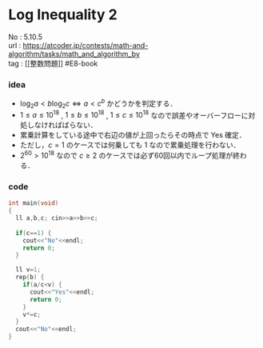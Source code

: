 # Log Inequality 2

No	: 5.10.5  
url	: https://atcoder.jp/contests/math-and-algorithm/tasks/math_and_algorithm_by  
tag	: [[整数問題]]  #E8-book 

### idea
- $\log_2 a \lt b\log_2 c \Leftrightarrow a \lt c^b$ かどうかを判定する．
- $1 \le a \le 10^{18}$ , $1 \le b \le 10^{18}$ , $1 \le c \le 10^{18}$ なので誤差やオーバーフローに対処しなければばらない．
- 累乗計算をしている途中で右辺の値が上回ったらその時点で Yes 確定．
- ただし，$c=1$ のケースでは何乗しても $1$ なので累乗処理を行わない．
- $2^{60} \gt 10^{18}$ なので $c \ge 2$ のケースでは必ず60回以内でループ処理が終わる． 

### code
```cpp
int	main(void)
{
  ll a,b,c; cin>>a>>b>>c;
  
  if(c==1) {
    cout<<"No"<<endl;
    return 0;
  }

  ll v=1;
  rep(b) {
    if(a/c<v) {
      cout<<"Yes"<<endl;
      return 0;
    }
    v*=c;
  }
  cout<<"No"<<endl;
}
```